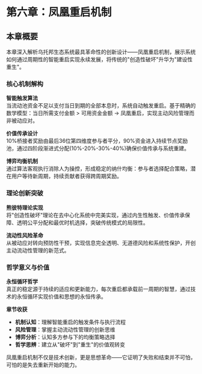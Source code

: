 # 第六章：凤凰重启机制

## 本章概要

本章深入解析乌托邦生态系统最具革命性的创新设计——凤凰重启机制，展示系统如何通过周期性的智能重启实现永续发展，将传统的"创造性破坏"升华为"建设性重生"。

### 核心机制解构

**智能触发算法**  
当流动池资金不足以支付当日到期的全部本息时，系统自动触发重启。基于精确的数学模型：当日所需支付金额 > 可用资金金额 → 凤凰重启，实现主动风险管理而非被动应对。

**价值传承设计**  
10%桥接者奖励由最后36位第四维度参与者平分，90%资金进入持续节点奖励池，通过四阶段渐进式分配(10%-20%-30%-40%)确保价值传承与系统重建。

**博弈均衡机制**  
通过算法客观执行消除人为操控，形成稳定的纳什均衡：参与者选择配合策略，潜在用户等待新周期，持续贡献者获得跨周期奖励。

### 理论创新突破

**熊彼特理论实现**  
将"创造性破坏"理论在去中心化系统中完美实现，通过内生性触发、价值传承保障、透明公平分配和最优时机选择，突破传统模式的局限性。

**流动性风险革命**  
从被动应对转向预防性干预，实现信息完全透明、无道德风险和系统性保护，开创主动流动性管理的新范式。

### 哲学意义与价值

**永恒循环哲学**  
真正的稳定源于持续的适应和更新能力，每次重启都承载前一周期的智慧，通过技术的永恒循环实现价值和思想的永恒传承。

**章节收获**

* **机制认知**：理解智能重启的触发条件与执行流程
* **风险管理**：掌握主动流动性管理的创新思维
* **博弈分析**：认知多方参与下的均衡策略选择
* **哲学思辨**：建立从"破坏"到"重生"的价值观转变

凤凰重启机制不仅是技术创新，更是思想革命——它证明了失败和结束并不可怕，可怕的是失去重新开始的能力。




